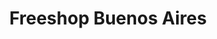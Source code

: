 ---
title: "Freeshop Buenos Aires"
url: /ciudad-autonoma-de-buenos-aires/freeshop-buenos-aires/
shop: Kleidung
---